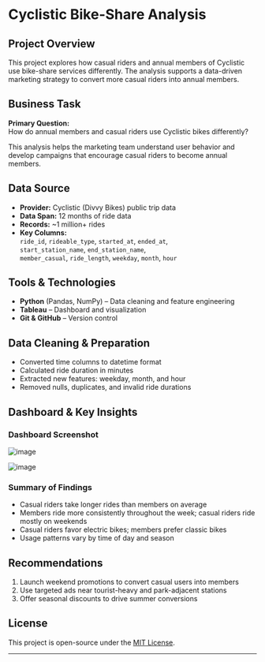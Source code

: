 # Cyclistic Bike-Share Analysis

## Project Overview
This project explores how casual riders and annual members of Cyclistic use bike-share services differently. The analysis supports a data-driven marketing strategy to convert more casual riders into annual members.

## Business Task
**Primary Question:**  
How do annual members and casual riders use Cyclistic bikes differently?

This analysis helps the marketing team understand user behavior and develop campaigns that encourage casual riders to become annual members.

## Data Source
- **Provider:** Cyclistic (Divvy Bikes) public trip data
- **Data Span:** 12 months of ride data
- **Records:** ~1 million+ rides
- **Key Columns:**  
  `ride_id`, `rideable_type`, `started_at`, `ended_at`,  
  `start_station_name`, `end_station_name`,  
  `member_casual`, `ride_length`, `weekday`, `month`, `hour`

## Tools & Technologies
- **Python** (Pandas, NumPy) – Data cleaning and feature engineering  
- **Tableau** – Dashboard and visualization  
- **Git & GitHub** – Version control  

## Data Cleaning & Preparation
- Converted time columns to datetime format  
- Calculated ride duration in minutes  
- Extracted new features: weekday, month, and hour  
- Removed nulls, duplicates, and invalid ride durations  

## Dashboard & Key Insights

### Dashboard Screenshot

![image](https://github.com/user-attachments/assets/79b30bb9-3e1f-4a7d-b099-b37924e53ff9)


![image](https://github.com/user-attachments/assets/f5b34d8e-1990-4e06-961b-14de0e2490be)


### Summary of Findings
- Casual riders take longer rides than members on average
- Members ride more consistently throughout the week; casual riders ride mostly on weekends
- Casual riders favor electric bikes; members prefer classic bikes
- Usage patterns vary by time of day and season

## Recommendations
1. Launch weekend promotions to convert casual users into members  
2. Use targeted ads near tourist-heavy and park-adjacent stations  
3. Offer seasonal discounts to drive summer conversions  

## License
This project is open-source under the [MIT License](LICENSE).

---

